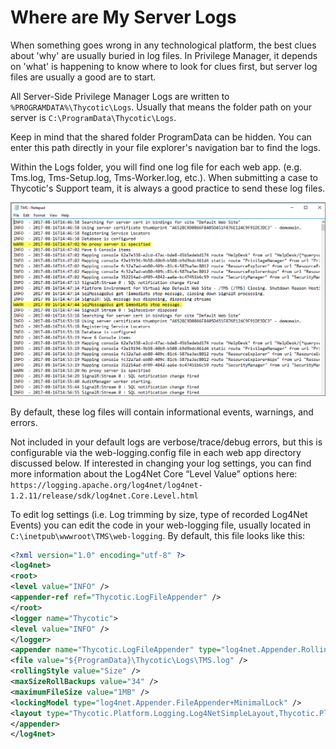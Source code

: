 [title]: # (Server Logs)
[tags]: # (where are)
[priority]: # (2)
# Where are My Server Logs

When something goes wrong in any technological platform, the best clues about 'why' are usually buried in log files. In Privilege Manager, it depends on 'what' is happening to know where to look for clues first, but server log files are usually a good are to start.

All Server-Side Privilege Manager Logs are written to `%PROGRAMDATA%\Thycotic\Logs`. Usually that means the folder path on your server is `C:\ProgramData\Thycotic\Logs`.

Keep in mind that the shared folder ProgramData can be hidden. You can enter this path directly in your file explorer's navigation bar to find the logs. 

Within the Logs folder, you will find one log file for each web app. (e.g. Tms.log, Tms-Setup.log, Tms-Worker.log, etc.). When submitting a case to Thycotic's Support team, it is always a good practice to send these log files.

![Example of TMS Server log file](images/server_log.png)

By default, these log files will contain informational events, warnings, and errors.

Not included in your default logs are verbose/trace/debug errors, but this is configurable via the web-logging.config file in each web app directory discussed below. If interested in changing your log settings, you can find more information about the Log4Net Core “Level Value” options here: 
`https://logging.apache.org/log4net/log4net-1.2.11/release/sdk/log4net.Core.Level.html`

To edit log settings (i.e. Log trimming by size, type of recorded Log4Net Events) you can edit the code in your web-logging file, usually located in `C:\inetpub\wwwroot\TMS\web-logging`. By default, this file looks like this:

```xml
<?xml version="1.0" encoding="utf-8" ?>
<log4net>
<root>
<level value="INFO" />
<appender-ref ref="Thycotic.LogFileAppender" />
</root>
<logger name="Thycotic">
<level value="INFO" />
</logger>
<appender name="Thycotic.LogFileAppender" type="log4net.Appender.RollingFileAppender">
<file value="${ProgramData}\Thycotic\Logs\TMS.log" />
<rollingStyle value="Size" />
<maxSizeRollBackups value="34" />
<maximumFileSize value="1MB" />
<lockingModel type="log4net.Appender.FileAppender+MinimalLock" />
<layout type="Thycotic.Platform.Logging.Log4NetSimpleLayout,Thycotic.Platform"></layout>
</appender>
</log4net>
```
